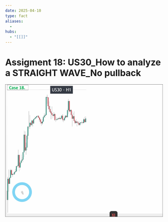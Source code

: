 ```yaml
---
date: 2025-04-10
type: fact
aliases:
  -
hubs:
  - "[[]]"
---
```


# Assigment 18: US30_How to analyze a STRAIGHT WAVE_No pullback

![case18-clean.png](../assets/imgs/case18-clean.png)


